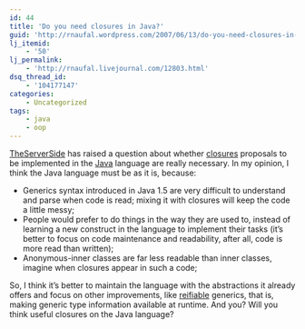 ```yaml
---
id: 44
title: 'Do you need closures in Java?'
guid: 'http://rnaufal.wordpress.com/2007/06/13/do-you-need-closures-in-java/'
lj_itemid:
    - '50'
lj_permalink:
    - 'http://rnaufal.livejournal.com/12803.html'
dsq_thread_id:
    - '104177147'
categories:
    - Uncategorized
tags:
    - java
    - oop
---
```


[TheServerSide](http://www.theserverside.com/news/thread.tss?thread_id=45189) has raised a question about whether [closures](http://en.wikipedia.org/wiki/Closure_(computer_science)) proposals to be implemented in the [Java](http://java.sun.com) language are really necessary. In my opinion, I think the Java language must be as it is, because:

- Generics syntax introduced in Java 1.5 are very difficult to understand and parse when code is read; mixing it with closures will keep the code a little messy;
- People would prefer to do things in the way they are used to, instead of learning a new construct in the language to implement their tasks (it’s better to focus on code maintenance and readability, after all, code is more read than written);
- Anonymous-inner classes are far less readable than inner classes, imagine when closures appear in such a code;

So, I think it’s better to maintain the language with the abstractions it already offers and focus on other improvements, like [reifiable](http://tech.puredanger.com/java7#reified) generics, that is, making generic type information available at runtime. And you? Will you think useful closures on the Java language?